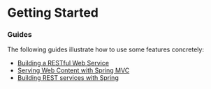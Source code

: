 # Getting Started

### Guides
The following guides illustrate how to use some features concretely:

* [Building a RESTful Web Service](https://spring.io/guides/gs/rest-service/)
* [Serving Web Content with Spring MVC](https://spring.io/guides/gs/serving-com.youkeda.yunmusic.com.youkeda.yunmusic.com.youkeda.yunmusic.web-content/)
* [Building REST services with Spring](https://spring.io/guides/tutorials/bookmarks/)

